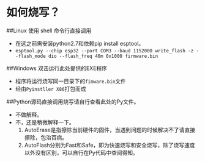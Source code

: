 # 如何烧写？

##Linux 使用 shell 命令行直接调用

- 在这之前需安装python2.7和依赖pip install esptool。
- `esptool.py --chip esp32 --port COM3 --baud 1152000 write_flash -z --flash_mode dio --flash_freq 40m 0x1000 firmware.bin`

##Windows 双击运行此处提供的EXE程序

- 程序将运行烧写同一目录下的`fimware.bin`文件
- 经由`Pyinstller X86`打包而成

##Python源码直接调用烧写请自行查看此处的Py文件。

- 不做解释。
- 不，还是稍微解释一下。
    1. AutoErase是指擦除当前硬件的固件，当遇到问题的时候解决不了请直接擦除，包治百病。
    2. AutoFlash分别为Fast和Safe，即为快速烧写和安全烧写，除了烧写速度以外没有区别，可以自行在Py代码中查阅得知。
    
